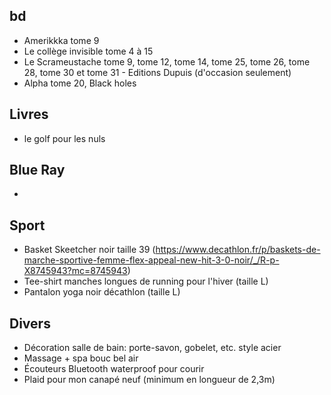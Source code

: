 ## bd
- Amerikkka tome 9
- Le collège invisible tome 4 à 15
- Le Scrameustache tome 9, tome 12, tome 14, tome 25, tome 26, tome 28, tome 30 et tome 31 - Editions Dupuis (d'occasion seulement)
- Alpha tome 20, Black holes

## Livres
- le golf pour les nuls 

## Blue Ray
- 

## Sport
- Basket Skeetcher noir taille 39 (https://www.decathlon.fr/p/baskets-de-marche-sportive-femme-flex-appeal-new-hit-3-0-noir/_/R-p-X8745943?mc=8745943)
- Tee-shirt manches longues de running pour l'hiver (taille L)
- Pantalon yoga noir décathlon (taille L) 

## Divers
- Décoration salle de bain: porte-savon, gobelet, etc. style acier
- Massage + spa bouc bel air
- Écouteurs Bluetooth waterproof pour courir
- Plaid pour mon canapé neuf (minimum en longueur de 2,3m)

